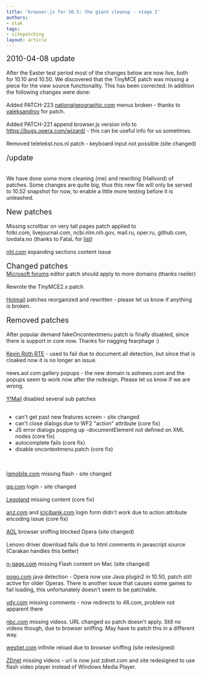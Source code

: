 ```yaml
---
title: 'browser.js for 10.5: the giant cleanup - stage 2'
authors:
- olak
tags:
- sitepatching
layout: article
---
```

<span style="font-size: 140%">2010-04-08 update</span><br/><br/>After the Easter test period most of the changes below are now live, both for 10.10 and 10.50. We discovered that the TinyMCE patch was missing a piece for the view source functionality. This has been corrected. In addition the following changes were done:<br/><br/>Added PATCH-223 <a href="http://www.nationalgeographic.com/" target="_blank">nationalgeographic.com</a> menus broken - thanks to <a href="http://my.opera.com/community/forums/topic.dml?id=497451" target="_blank">valeksandrov</a> for patch.<br/><br/>Added PATCH-221 append browser.js version info to <a href="https://bugs.opera.com/wizard/" target="_blank">https://bugs.opera.com/wizard/</a> - this can be useful info for us sometimes.<br/><br/>Removed teletekst.nos.nl patch - keyboard input not possible (site changed)<br/><br/><span style="font-size: 140%">/update</span><br/><br/><br/>We have done some more cleaning (me) and rewriting (Hallvord) of patches. Some changes are quite big, thus this new file will only be served to 10.52 snapshot for now, to enable a little more testing before it is unleashed.<br/><br/><span style="font-size: 140%">New patches</span><br/><br/>Missing scrollbar on very tall pages patch applied to <br/>fotki.com, livejournal.com, ncbi.nlm.nih.gov, mail.ru, oper.ru, github.com, lovdata.no (thanks to FataL for <a href="http://my.opera.com/community/forums/findpost.pl?id=4701231" target="_blank">list</a>)<br/><br/><a href="http://avalanche.nhl.com/" target="_blank">nhl.com</a> expanding sections content issue<br/> <br/><span style="font-size: 140%">Changed patches</span><br/><a href="http://social.microsoft.com" target="_blank">Microsoft forums</a> editor patch should apply to more domains (thanks rseiler)<br/> <br/>Rewrote the TinyMCE2.x patch<br/><br/><a href="http://mail.live.com" target="_blank">Hotmail</a> patches reorganized and rewritten - please let us know if anything is broken.<br/> <br/><span style="font-size: 140%">Removed patches</span><br/> <br/>After popular demand fakeOncontextmenu patch is finally disabled, since there is support in core now. Thanks for nagging fearphage :) <br/> <br/><a href="http://kevinroth.com/rte/demo.htm" target="_blank">Kevin Roth RTE</a> - used to fail due to document.all detection, but since that is cloaked now it is no longer an issue.<br/> <br/>news.aol.com gallery popups - the new domain is aolnews.com and the popups seem to work now after the redesign. Please let us know if we are wrong.<br/> <br/><a href="http://mail.yahoo.com" target="_blank">Y!Mail</a> disabled several sub patches<br/><br/><ul class="bullets"><li>can&#39;t get past new features screen - site changed</li><li>can&#39;t close dialogs due to WF2 &quot;action&quot; attribute (core fix)</li><li>JS error dialogs popping up -documentElement not defined on XML nodes (core fix)</li><li>autocomplete fails (core fix)</li><li>disable oncontextmenu patch (core fix)</li></ul><br/> <br/><a href="http://www.lgmobile.com" target="_blank">lgmobile.com</a> missing flash - site changed<br/> <br/><a href="http://qzone.qq.com" target="_blank">qq.com</a> login - site changed<br/> <br/><a href="" target="_blank">Legoland</a> missing content (core fix)<br/> <br/><a href="http://anz.com" target="_blank">anz.com</a> and <a href="http://icicibank.com" target="_blank">icicibank.com</a> login form didn&#39;t work due to action attribute encoding issue (core fix)<br/> <br/><a href="http://aol.com" target="_blank">AOL</a> browser sniffing blocked Opera (site changed)<br/> <br/>Lenovo driver download fails due to html comments in javascript source (Carakan handles this better)<br/> <br/><a href="http://n-gage.com" target="_blank">n-gage.com</a> missing Flash content on Mac (site changed)<br/> <br/><a href="http://pogo.com" target="_blank">pogo.com</a> java detection - Opera now use Java plugin2 in 10.50, patch still active for older Operas. There is another issue that causes some games to fail loading, this unfortunately doesn&#39;t seem to be patchable.<br/> <br/><a href="http://sfile.ydy.com" target="_blank">ydy.com</a> missing comments - now redirects to 46.com, problem not apparent there<br/> <br/><a href="http://video.nbc.com" target="_blank">nbc.com</a> missing videos. URL changed so patch doesn&#39;t apply. Still no videos though, due to browser sniffing. May have to patch this in a different way.<br/> <br/><a href="http://www.westjet.com" target="_blank">westjet.com</a> infinite reload due to browser sniffing (site redesigned)<br/> <br/><a href="http://zdnet.com.com" target="_blank">ZDnet</a> missing videos - url is now just zdnet.com and site redesigned to use flash video player instead of Windows Media Player.<br/><br/>
